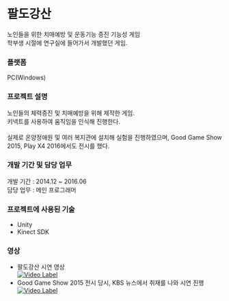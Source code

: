 # 팔도강산
노인들을 위한 치매예방 및 운동기능 증진 기능성 게임<br>
학부생 시절에 연구실에 들어가서 개발했던 게임.

### 플랫폼
PC(Windows) 

### 프로젝트 설명
노인들의 체력증진 및 치매예방을 위해 제작한 게임.<br>
키넥트를 사용하여 움직임을 인식해 진행한다.<br><br>
실제로 온양정애원 및 여러 복지관에 설치해 실험을 진행하였으며, Good Game Show 2015, Play X4 2016에서도 전시를 했다.

### 개발 기간 및 담당 업무
개발 기간 : 2014.12 ~ 2016.06<br>
담당 업무 : 메인 프로그래머

### 프로젝트에 사용된 기술
- Unity
- Kinect SDK

### 영상
- 팔도강산 시연 영상<br>
[![Video Label](http://img.youtube.com/vi/8yBCdcLmy0Q/0.jpg)](https://youtu.be/8yBCdcLmy0Q?t=0s)<br>
- Good Game Show 2015 전시 당시, KBS 뉴스에서 취재를 나와 시연 진행<br>
[![Video Label](http://img.youtube.com/vi/JWbwmWhZCns/0.jpg)](https://youtu.be/JWbwmWhZCns?t=0s)
